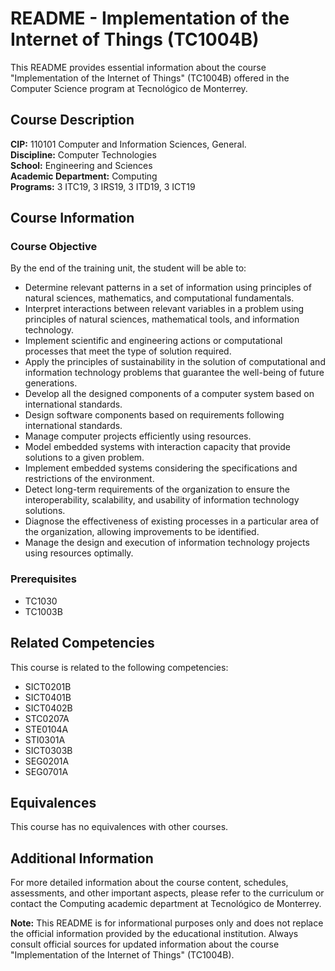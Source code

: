 # README - Implementation of the Internet of Things (TC1004B)

This README provides essential information about the course "Implementation of the Internet of Things" (TC1004B) offered in the Computer Science program at Tecnológico de Monterrey.

## Course Description

**CIP:** 110101 Computer and Information Sciences, General.  
**Discipline:** Computer Technologies  
**School:** Engineering and Sciences  
**Academic Department:** Computing  
**Programs:** 3 ITC19, 3 IRS19, 3 ITD19, 3 ICT19  

## Course Information

### Course Objective

By the end of the training unit, the student will be able to:

- Determine relevant patterns in a set of information using principles of natural sciences, mathematics, and computational fundamentals.
- Interpret interactions between relevant variables in a problem using principles of natural sciences, mathematical tools, and information technology.
- Implement scientific and engineering actions or computational processes that meet the type of solution required.
- Apply the principles of sustainability in the solution of computational and information technology problems that guarantee the well-being of future generations.
- Develop all the designed components of a computer system based on international standards.
- Design software components based on requirements following international standards.
- Manage computer projects efficiently using resources.
- Model embedded systems with interaction capacity that provide solutions to a given problem.
- Implement embedded systems considering the specifications and restrictions of the environment.
- Detect long-term requirements of the organization to ensure the interoperability, scalability, and usability of information technology solutions.
- Diagnose the effectiveness of existing processes in a particular area of the organization, allowing improvements to be identified.
- Manage the design and execution of information technology projects using resources optimally.

### Prerequisites

- TC1030
- TC1003B

## Related Competencies

This course is related to the following competencies:

- SICT0201B
- SICT0401B
- SICT0402B
- STC0207A
- STE0104A
- STI0301A
- SICT0303B
- SEG0201A
- SEG0701A

## Equivalences

This course has no equivalences with other courses.

## Additional Information

For more detailed information about the course content, schedules, assessments, and other important aspects, please refer to the curriculum or contact the Computing academic department at Tecnológico de Monterrey.

**Note:** This README is for informational purposes only and does not replace the official information provided by the educational institution. Always consult official sources for updated information about the course "Implementation of the Internet of Things" (TC1004B).
 
